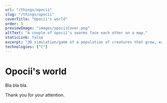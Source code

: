 ```yaml
---
url: "/things/opocii"
slug: "/things/opocii"
coverTitle: "Opocii's world"
order: 5
previewImage: "images/opociiCover.png"
altText: "A couple of opocii's swarms face each other on a map."
staticLink: false
excerpt: "3D simulation/game of a population of creatures that grow, eat, build, kill, die. Made using only a 2D rendering library."
technologies: ["C"]
---
```

# Opocii's world

Bla bla bla.

Thank you for your attention.
